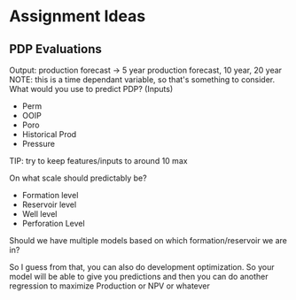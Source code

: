 # Assignment Ideas 

## PDP Evaluations
Output: production forecast -> 5 year production forecast, 10 year, 20 year
NOTE: this is a time dependant variable, so that's something to consider.
What would you use to predict PDP? (Inputs)
- Perm
- OOIP
- Poro
- Historical Prod
- Pressure

TIP: try to keep features/inputs to around 10 max

On what scale should predictably be?
- Formation level
- Reservoir level
- Well level
- Perforation Level

Should we have multiple models based on which formation/reservoir we are in?

So I guess from that, you can also do development optimization. So your model will be able to give you predictions and then you can do another regression to maximize Production or NPV or whatever